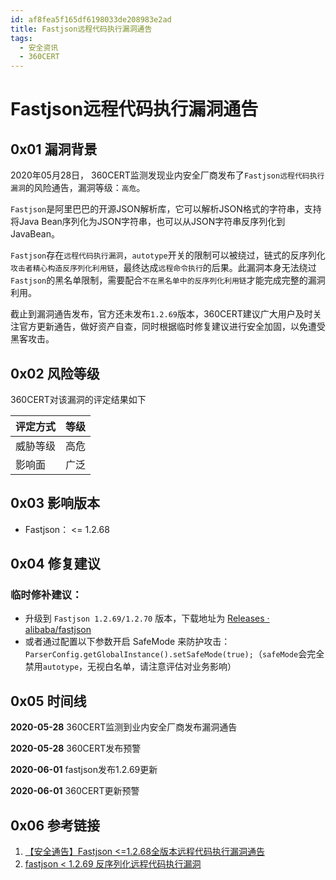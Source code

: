 ```yaml
---
id: af8fea5f165df6198033de208983e2ad
title: Fastjson远程代码执行漏洞通告
tags: 
  - 安全资讯
  - 360CERT
---
```


# Fastjson远程代码执行漏洞通告

0x01 漏洞背景
---------


2020年05月28日， 360CERT监测发现业内安全厂商发布了`Fastjson远程代码执行漏洞`的风险通告，漏洞等级：`高危`。


`Fastjson`是阿里巴巴的开源JSON解析库，它可以解析JSON格式的字符串，支持将Java Bean序列化为JSON字符串，也可以从JSON字符串反序列化到JavaBean。


`Fastjson`存在`远程代码执行漏洞`，`autotype`开关的限制可以被绕过，链式的反序列化`攻击者精心构造反序列化利用链`，最终达成`远程命令执行`的后果。此漏洞本身无法绕过`Fastjson`的黑名单限制，需要配合`不在黑名单中的反序列化利用链`才能完成完整的漏洞利用。


截止到漏洞通告发布，官方还未发布`1.2.69`版本，360CERT建议广大用户及时关注官方更新通告，做好资产自查，同时根据临时修复建议进行安全加固，以免遭受黑客攻击。


0x02 风险等级
---------


360CERT对该漏洞的评定结果如下




| 评定方式 | 等级 |
| --- | --- |
| 威胁等级 | 高危 |
| 影响面 | 广泛 |


0x03 影响版本
---------


* Fastjson： <= 1.2.68


0x04 修复建议
---------


### 临时修补建议：


* 升级到 `Fastjson 1.2.69/1.2.70` 版本，下载地址为 [Releases · alibaba/fastjson](https://github.com/alibaba/fastjson/releases)
* 或者通过配置以下参数开启 SafeMode 来防护攻击：`ParserConfig.getGlobalInstance().setSafeMode(true);`（`safeMode`会完全禁用`autotype`，无视白名单，请注意评估对业务影响）


0x05 时间线
--------


**2020-05-28** 360CERT监测到业内安全厂商发布漏洞通告


**2020-05-28** 360CERT发布预警


**2020-06-01** fastjson发布1.2.69更新


**2020-06-01** 360CERT更新预警


0x06 参考链接
---------


1. [【安全通告】Fastjson <=1.2.68全版本远程代码执行漏洞通告](https://cloud.tencent.com/announce/detail/1112?from=timeline&isappinstalled=0)
2. [fastjson < 1.2.69 反序列化远程代码执行漏洞](https://mp.weixin.qq.com/s/l6cYJF9Ci69x8EQciy8N5w)


